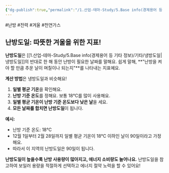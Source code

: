 ```yaml
---
{"dg-publish":true,"permalink":"/1.산업-테마-Study/5.Base info(경제용어 등 기타 정보)/기타/난방도일/","created":"2024-11-20T21:02:30.036+09:00","updated":"2025-06-03T20:07:22.475+09:00"}
---
```


#난방 #전력 #겨울 #천연가스 


## 난방도일: 따뜻한 겨울을 위한 지표!

**난방도일**은 [[1.산업-테마-Study/5.Base info(경제용어 등 기타 정보)/기타/냉방도일\|냉방도일]]의 반대로 한 해 동안 난방이 필요한 날짜를 말해요. 쉽게 말해, **"난방을 켜야 할 만큼 추운 날이 며칠이나 되는지"**를 나타내는 지표예요.

**계산 방법**은 냉방도일과 비슷해요!

1. **일별 평균 기온**을 확인해요.
2. **난방 기준 온도**를 정해요. 보통 18℃를 많이 사용해요.
3. **일별 평균 기온이 난방 기준 온도보다 낮은 날**을 세요.
4. **모든 날짜를 합치면 난방도일**이 됩니다.

**예시:**

- 난방 기준 온도: 18℃
- 12월 1일부터 2월 28일까지 일별 평균 기온이 18℃ 이하인 날이 90일이라고 가정해요.
- 따라서 이 지역의 난방도일은 90일이 됩니다.

**난방도일이 높을수록 난방 사용량이 많아지고, 에너지 소비량도 늘어나요.** 난방도일을 참고하여 보일러 용량을 적절하게 선택하고 에너지 절약 노력을 할 수 있어요!